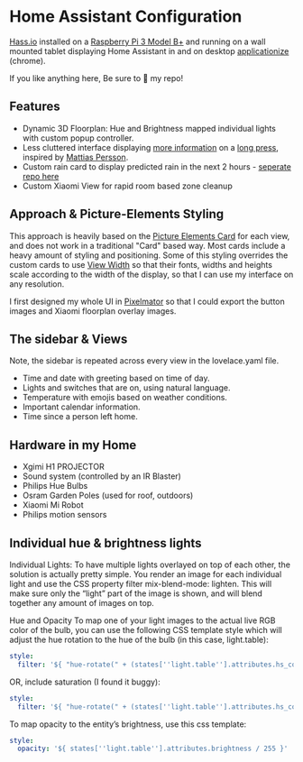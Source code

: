 # Home Assistant Configuration

[Hass.io](https://home-assistant.io/) installed on a [Raspberry Pi 3 Model B+](https://www.raspberrypi.org/products/raspberry-pi-3-model-b-plus/) and running on a wall mounted tablet displaying Home Assistant in and on desktop [applicationize](https://applicationize.me/) (chrome).

If you like anything here, Be sure to :star2: my repo!

## Features

* Dynamic 3D Floorplan: Hue and Brightness mapped individual lights with custom popup controller.
* Less cluttered interface displaying [more information](https://github.com/thomasloven/hass-browser_mod#popup) on a [long press](https://www.home-assistant.io/lovelace/picture-elements/#hold_action), inspired by [Mattias Persson](https://github.com/matt8707/hass-config).
* Custom rain card to display predicted rain in the next 2 hours - [seperate repo here](https://github.com/lukevink/home-assistant-buienradar-forecast-card)
* Custom Xiaomi View for rapid room based zone cleanup

## Approach & Picture-Elements Styling

This approach is heavily based on the [Picture Elements Card](https://www.home-assistant.io/lovelace/picture-elements/) for each view, and does not work in a traditional "Card" based way. Most cards include a heavy amount of styling and positioning. Some of this styling overrides the custom cards to use [View Width](https://css-tricks.com/fun-viewport-units/) so that their fonts, widths and heights scale according to the width of the display, so that I can use my interface on any resolution.

I first designed my whole UI in [Pixelmator](https://www.pixelmator.com/) so that I could export the button images and Xiaomi floorplan overlay images.

## The sidebar & Views

Note, the sidebar is repeated across every view in the lovelace.yaml file.

* Time and date with greeting based on time of day.
* Lights and switches that are on, using natural language.
* Temperature with emojis based on weather conditions.
* Important calendar information.
* Time since a person left home.

## Hardware in my Home

* Xgimi H1 PROJECTOR
* Sound system (controlled by an IR Blaster)
* Philips Hue Bulbs
* Osram Garden Poles (used for roof, outdoors)
* Xiaomi Mi Robot
* Philips motion sensors

## Individual hue & brightness lights

Individual Lights:
To have multiple lights overlayed on top of each other, the solution is actually pretty simple. You render an image for each individual light and use the CSS property filter mix-blend-mode: lighten. This will make sure only the “light” part of the image is shown, and will blend together any amount of images on top.

Hue and Opacity
To map one of your light images to the actual live RGB color of the bulb, you can use the following CSS template style which will adjust the hue rotation to the hue of the bulb (in this case, light.table):
```yaml
style:
  filter: '${ "hue-rotate(" + (states[''light.table''].attributes.hs_color ? states[''light.table''].attributes.hs_color[0] : 0) + "deg)"}'
```
OR, include saturation (I found it buggy):

```yaml
style:
  filter: '${ "hue-rotate(" + (states[''light.table''].attributes.hs_color ? states[''light.table''].attributes.hs_color[0] : 0) + "deg) saturate(" + (states[''light.table''].attributes.hs_color ? states[''light.table''].attributes.hs_color[1] : 100)+ "%)"}'
```

To map opacity to the entity’s brightness, use this css template:

```yaml
style:
  opacity: '${ states[''light.table''].attributes.brightness / 255 }'
```
